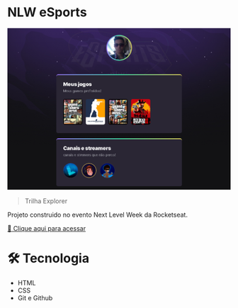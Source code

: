 # NLW eSports

![preview](./project/preview.jpg)

> Trilha Explorer

Projeto construido no evento Next Level Week da Rocketseat.

[🔗 Clique aqui para acessar](https://nobice.github.io/nlw-esports-explorer/)


# 🛠️ Tecnologia

  - HTML
  - CSS
  - Git e Github